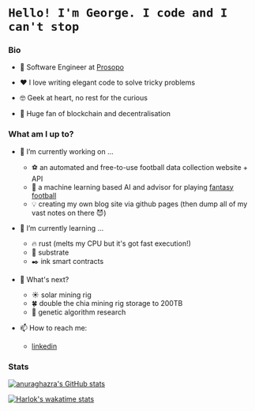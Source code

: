 # `Hello! I'm George. I code and I can't stop`

### Bio

- :briefcase: Software Engineer at [Prosopo](https://prosopo.io)

- :heart: I love writing elegant code to solve tricky problems

- :nerd_face: Geek at heart, no rest for the curious

- :muscle: Huge fan of blockchain and decentralisation

### What am I up to? ##

- 🔭 I’m currently working on ...
    - :soccer: an automated and free-to-use football data collection website + API
    - :crystal_ball: a machine learning based AI and advisor for playing [fantasy football](https://fantasy.premierleague.com/entry/7511/event/1)
    - :bulb: creating my own blog site via github pages (then dump all of my vast notes on there :smiling_imp:)

- 🌱 I’m currently learning ...
    - :fire: rust (melts my CPU but it's got fast execution!)
    - :ledger: substrate
    - :black_nib: ink smart contracts

- :calendar: What's next?
    - :sunny: solar mining rig
    - :four_leaf_clover: double the chia mining rig storage to 200TB
    - :monocle_face: genetic algorithm research

- 📫 How to reach me:
    - [linkedin](https://www.linkedin.com/in/goastler/)

### Stats

[![anuraghazra's GitHub stats](https://github-readme-stats.vercel.app/api?username=goastler&show=reviews,prs_merged&show_icons=true&hide_title=true&rank_icon=percentile&include_all_commits=true)](https://github.com/anuraghazra/github-readme-stats)

<!-- ![Top Langs](https://github-readme-stats.vercel.app/api/top-langs/?username=goastler&layout=compact) -->

[![Harlok's wakatime stats](https://github-readme-stats.vercel.app/api/wakatime?username=goastler&layout=compact)](https://github.com/anuraghazra/github-readme-stats)
